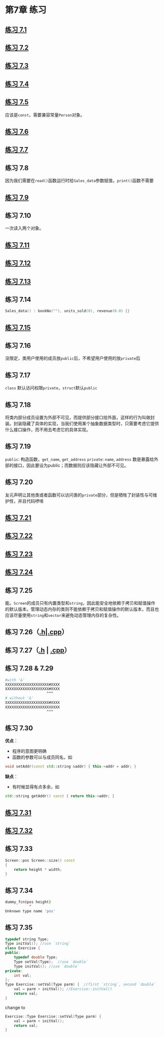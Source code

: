 # 第7章 练习

## [练习 7.1](ch07/ex7_1.cpp)

## [练习 7.2](ch07/ex7_2.h)

## [练习 7.3](ch07/ex7_3.cpp)

## [练习 7.4](ch07/ex7_4.h)

## [练习 7.5](ch07/ex7_5.h)

应该是`const`，需要兼容常量`Person`对象。

## [练习 7.6](ch07/ex7_6.h)

## [练习 7.7](ch07/ex7_7.cpp)

## 练习 7.8

因为我们需要在`read()`函数运行时给`Sales_data`参数赋值，`print()`函数不需要

## [练习 7.9](ch07/ex7_9.h)

## 练习 7.10

一次读入两个对象。

## [练习 7.11](ch07/ex7_11.cpp)

## [练习 7.12](ch07/ex7_12.h)

## [练习 7.13](ch07/ex7_13.cpp)

## 练习 7.14

```cpp
Sales_data() : bookNo(""), units_sold(0), revenue(0.0) {}
```

## [练习 7.15](ch07/ex7_15.h)

## 练习 7.16

没限定，类用户使用的成员放`public`后，不希望用户使用的放`private`后

## 练习 7.17

`class` 默认访问权限`private`，`struct`默认`public`

## 练习 7.18

将类内部分成员设置为外部不可见，而提供部分接口给外面，这样的行为叫做封装。封装隐藏了具体的实现，当我们使用某个抽象数据类型时，只需要考虑它提供什么接口操作，而不用去考虑它的具体实现。

## 练习 7.19

`public`: 构造函数，`get_name`, `get_address`
`private`: `name`, `address`
数是暴露给外部的接口，因此要设为public；而数据则应该隐藏让外部不可见。

## 练习 7.20

友元声明让其他类或者函数可以访问类的`private`部分，但是牺牲了封装性与可维护性，并且代码啰嗦

## [练习 7.21](ch07/ex7_21.h)

## [练习 7.22](ch07/ex7_22.h)

## [练习 7.23](ch07/ex7_23.h)

## [练习 7.24](ch07/ex7_24.h)

## 练习 7.25

能。`Screen`的成员只有内置类型和`string`，因此能安全地依赖于拷贝和赋值操作的默认版本。管理动态内存的类则不能依赖于拷贝和赋值操作的默认版本，而且也应该尽量使用`string`和`vector`来避免动态管理内存的复杂性。

## 练习 7.26（[.h](ch07/ex7_26.h)|[.cpp](ch07/ex7_26.cpp)）

## 练习 7.27（[.h](ch07/ex7_27.h) | [.cpp](ch07/ex7_27.cpp)）

## 练习 7.28 & 7.29

```sh
#with '&'
XXXXXXXXXXXXXXXXXXXX#XXXX
XXXXXXXXXXXXXXXXXXXX#XXXX
                   ^^^
# without '&'
XXXXXXXXXXXXXXXXXXXX#XXXX
XXXXXXXXXXXXXXXXXXXXXXXXX
                   ^^^
```

## 练习 7.30

**优点**：

* 程序的意图更明确
* 函数的参数可以与成员同名，如

```cpp
void setAddr(const std::string &addr) { this->addr = addr; }
```

**缺点**：

* 有时候显得有点多余，如

```cpp
std::string getAddr() const { return this->addr; }
```

## [练习 7.31](ch07/ex7_31.h)

## [练习 7.32](ch07/ex7_32.h)

## 练习 7.33

```cpp
Screen::pos Screen::size() const
{
    return height * width;
}
```

## 练习 7.34

```sh
dummy_fcn(pos height)
           ^
Unknown type name 'pos'
```

## 练习 7.35

```cpp
typedef string Type;
Type initVal(); //use `string`
class Exercise {
public:
    typedef double Type;
    Type setVal(Type);  //use `double`
    Type initVal(); //use `double`
private:
    int val;
};
Type Exercise::setVal(Type parm) {  //first `string`, second `double`
    val = parm + initVal(); //Exercise::initVal()
    return val;
}
```

change to

```cpp
Exercise::Type Exercise::setVal(Type parm) {
    val = parm + initVal();
    return val;
}
```
